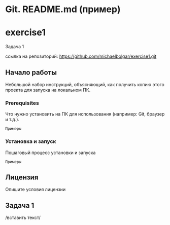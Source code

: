 # Git. README.md (пример)

# exercise1

Задача 1

ссылка на репозиторий: https://github.com/michaelbolgar/exercise1.git

## Начало работы

Небольшой набор инструкций, объясняющий, как получить копию этого проекта для запуска на локальном ПК.

### Prerequisites

Что нужно установить на ПК для использования (например: Git, браузер и т.д.).

```
Примеры
```

### Установка и запуск

Пошаговый процесс установки и запуска

```
Примеры
```

## Лицензия

Опишите условия лицензии

## Задача 1

/вставить текст/

